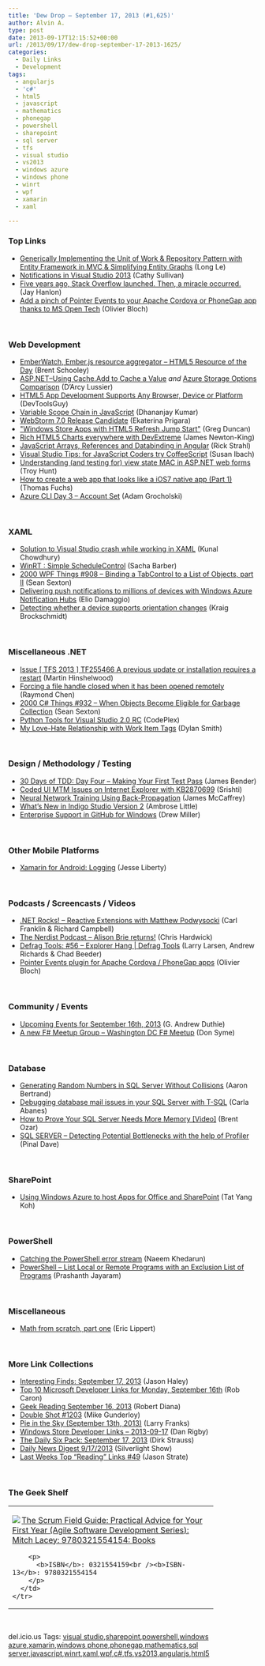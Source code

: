 ```yaml
---
title: 'Dew Drop – September 17, 2013 (#1,625)'
author: Alvin A.
type: post
date: 2013-09-17T12:15:52+00:00
url: /2013/09/17/dew-drop-september-17-2013-1625/
categories:
  - Daily Links
  - Development
tags:
  - angularjs
  - 'c#'
  - html5
  - javascript
  - mathematics
  - phonegap
  - powershell
  - sharepoint
  - sql server
  - tfs
  - visual studio
  - vs2013
  - windows azure
  - windows phone
  - winrt
  - wpf
  - xamarin
  - xaml

---
```

### <a name="top"></a>Top Links

  * <a href="http://blog.longle.net/2013/05/11/genericizing-the-unit-of-work-pattern-repository-pattern-with-entity-framework-in-mvc/" target="_blank">Generically Implementing the Unit of Work & Repository Pattern with Entity Framework in MVC & Simplifying Entity Graphs</a> (Long Le)
  * <a href="http://blogs.msdn.com/b/visualstudio/archive/2013/09/16/notifications-in-visual-studio-2013.aspx" target="_blank">Notifications in Visual Studio 2013</a> (Cathy Sullivan)
  * <a href="http://blog.stackoverflow.com/2013/09/five-years-ago-stack-overflow-launched-then-a-miracle-occurred/" target="_blank">Five years ago, Stack Overflow launched. Then, a miracle occurred.</a> (Jay Hanlon)
  * <a href="http://blogs.msdn.com/b/interoperability/archive/2013/09/16/add-a-pinch-of-pointer-events-to-your-apache-cordova-or-phonegap-app-thanks-to-ms-open-tech.aspx" target="_blank">Add a pinch of Pointer Events to your Apache Cordova or PhoneGap app thanks to MS Open Tech</a> (Olivier Bloch)

&#160;

### <a name="web"></a>Web Development

  * <a href="http://www.infragistics.com/community/blogs/brent_schooley/archive/2013/09/16/emberwatch-ember-js-resource-aggregator-html5-resource-of-the-day.aspx" target="_blank">EmberWatch, Ember.js resource aggregator &#8211; HTML5 Resource of the Day</a> (Brent Schooley)
  * <a href="http://feedproxy.google.com/~r/geekswithblogs/~3/tKCXCKni-II/154042.aspx" target="_blank">ASP.NET–Using Cache.Add to Cache a Value</a> _and_ <a href="http://feedproxy.google.com/~r/geekswithblogs/~3/g94Q3dhYkE0/154044.aspx" target="_blank">Azure Storage Options Comparison</a> (D&#8217;Arcy Lussier)
  * <a href="http://www.infragistics.com/community/blogs/marketing/archive/2013/09/16/html5-app-development-supports-any-browser-device-or-platform.aspx" target="_blank">HTML5 App Development Supports Any Browser, Device or Platform</a> (DevToolsGuy)
  * <a href="http://debugmode.net/2013/09/17/variable-scope-chain-in-javascript/" target="_blank">Variable Scope Chain in JavaScript</a> (Dhananjay Kumar)
  * <a href="http://blog.jetbrains.com/webstorm/2013/09/webstorm-7-0-release-candidate/?utm_source=rss&utm_medium=rss&utm_campaign=webstorm-7-0-release-candidate" target="_blank">WebStorm 7.0 Release Candidate</a> (Ekaterina Prigara)
  * <a href="http://channel9.msdn.com/coding4fun/blog/Windows-Store-Apps-with-HTML5-Refresh-Jump-Start" target="_blank">"Windows Store Apps with HTML5 Refresh Jump Start"</a> (Greg Duncan)
  * <a href="http://www.codeproject.com/Articles/654310/Rich-HTML5-Charts-everywhere-with-DevExtreme" target="_blank">Rich HTML5 Charts everywhere with DevExtreme</a> (James Newton-King)
  * <a href="http://feedproxy.google.com/~r/RickStrahl/~3/t5uxVd2LvVM/JavaScript-Arrays-References-and-Databinding-in-Angular" target="_blank">JavaScript Arrays, References and Databinding in Angular</a> (Rick Strahl)
  * <a href="http://blogs.msdn.com/b/cdnstudents/archive/2013/09/17/visual-studio-tips-for-javascript-coders-try-coffeescript.aspx" target="_blank">Visual Studio Tips: for JavaScript Coders try CoffeeScript</a> (Susan Ibach)
  * <a href="http://feedproxy.google.com/~r/TroyHunt/~3/1GnxItOTxGg/understanding-and-testing-for-view.html" target="_blank">Understanding (and testing for) view state MAC in ASP.NET web forms</a> (Troy Hunt)
  * <a href="http://feedproxy.google.com/~r/miraculous/~3/fVvpoZyDT-k/" target="_blank">How to create a web app that looks like a iOS7 native app (Part 1)</a> (Thomas Fuchs)
  * <a href="http://feeds.dzone.com/~r/zones/dotnet/~3/ipL9F0oODE4/azure-cli-day-3-%E2%80%93-account-set" target="_blank">Azure CLI Day 3 – Account Set</a> (Adam Grocholski)

&#160;

### <a name="silverlight"></a>XAML

  * <a href="http://feedproxy.google.com/~r/kunal2383/~3/_OvwRJQ1qJM/visualstudio-xaml-designer-crash.html" target="_blank">Solution to Visual Studio crash while working in XAML</a> (Kunal Chowdhury)
  * <a href="http://www.codeproject.com/Articles/654374/WinRT-Simple-ScheduleControl" target="_blank">WinRT : Simple ScheduleControl</a> (Sacha Barber)
  * <a href="http://wpf.2000things.com/2013/09/17/908-binding-a-tabcontrol-to-a-list-of-objects-part-ii/" target="_blank">2000 WPF Things #908 – Binding a TabControl to a List of Objects, part II</a> (Sean Sexton)
  * <a href="http://blogs.windows.com/windows/b/appbuilder/archive/2013/09/16/delivering-push-notifications-to-millions-of-devices-with-windows-azure-notification-hubs.aspx" target="_blank">Delivering push notifications to millions of devices with Windows Azure Notification Hubs</a> (Elio Damaggio)
  * <a href="http://kraigbrockschmidt.com/blog/?p=1104" target="_blank">Detecting whether a device supports orientation changes</a> (Kraig Brockschmidt)

&#160;

### <a name="dotnet"></a>Miscellaneous .NET

  * <a href="http://nakedalm.com/issue-tfs-2013-tf255466-previous-update-installation-requires-restart/" target="_blank">Issue [ TFS 2013 ] TF255466 A previous update or installation requires a restart</a> (Martin Hinshelwood)
  * <a href="http://blogs.msdn.com/b/oldnewthing/archive/2013/09/16/10449363.aspx" target="_blank">Forcing a file handle closed when it has been opened remotely</a> (Raymond Chen)
  * <a href="http://csharp.2000things.com/2013/09/17/932-when-objects-become-eligible-for-garbage-collection/" target="_blank">2000 C# Things #932 – When Objects Become Eligible for Garbage Collection</a> (Sean Sexton)
  * <a href="http://pytools.codeplex.com/releases/view/107962" target="_blank">Python Tools for Visual Studio 2.0 RC</a> (CodePlex)
  * <a href="http://feedproxy.google.com/~r/geekswithblogs/~3/_eSSV6HqQDs/154038.aspx" target="_blank">My Love-Hate Relationship with Work Item Tags</a> (Dylan Smith)

&#160;

### <a name="design"></a>Design / Methodology / Testing

  * <a href="http://feedproxy.google.com/~r/Telerik/~3/-7MzPHuP9ck/30-days-of-tdd-day-four-making-your-first-test-pass" target="_blank">30 Days of TDD: Day Four – Making Your First Test Pass</a> (James Bender)
  * <a href="http://blogs.msdn.com/b/visualstudioalm/archive/2013/09/17/coded-ui-mtm-issues-on-internet-explorer-with-kb2870699.aspx" target="_blank">Coded UI MTM Issues on Internet Explorer with KB2870699</a> (Srishti)
  * <a href="http://visualstudiomagazine.com/articles/2013/09/01/neural-network-training-using-back-propagation.aspx" target="_blank">Neural Network Training Using Back-Propagation</a> (James McCaffrey)
  * <a href="http://www.infragistics.com/community/blogs/indigo-studio/archive/2013/09/16/what-39-s-new-in-indigo-studio-version-2.aspx" target="_blank">What&#8217;s New in Indigo Studio Version 2</a> (Ambrose Little)
  * <a href="https://github.com/blog/1628-enterprise-support-in-github-for-windows" target="_blank">Enterprise Support in GitHub for Windows</a> (Drew Miller)

&#160;

### <a name="mobile"></a>Other Mobile Platforms

  * <a href="http://feedproxy.google.com/~r/JesseLiberty-SilverlightGeek/~3/vpH4Qm5uwwE/" target="_blank">Xamarin for Android: Logging</a> (Jesse Liberty)

&#160;

### <a name="podcasts"></a>Podcasts / Screencasts / Videos

  * <a href="http://www.dotnetrocks.com/default.aspx?ShowNum=907" target="_blank">.NET Rocks! &#8211; Reactive Extensions with Matthew Podwysocki</a> (Carl Franklin & Richard Campbell)
  * <a href="http://nerdist.libsyn.com/alison-brie-returns" target="_blank">The Nerdist Podcast &#8211; Alison Brie returns!</a> (Chris Hardwick)
  * <a href="http://channel9.msdn.com/Shows/Defrag-Tools/Defrag-Tools-56-Explorer-Hang" target="_blank">Defrag Tools: #56 &#8211; Explorer Hang | Defrag Tools</a> (Larry Larsen, Andrew Richards & Chad Beeder)
  * <a href="http://channel9.msdn.com/Blogs/Interoperability/Pointer-Events-plugin-for-Apache-Cordova--PhoneGap-apps" target="_blank">Pointer Events plugin for Apache Cordova / PhoneGap apps</a> (Olivier Bloch)

&#160;

### <a name="events"></a>Community / Events

  * <a href="http://feeds.devhammer.net/~r/devhammer/~3/zMsBolngzRY/upcoming-events-for-september-16th-2013" target="_blank">Upcoming Events for September 16th, 2013</a> (G. Andrew Duthie)
  * <a href="http://blogs.msdn.com/b/fsharpteam/archive/2013/09/16/a-new-f-meetup-group-washington-dc-f-meetup.aspx" target="_blank">A new F# Meetup Group &#8211; Washington DC F# Meetup</a> (Don Syme)

&#160;

### <a name="sql"></a>Database

  * <a href="http://feedproxy.google.com/~r/MSSQLTips-LatestSqlServerTips/~3/4VysLd2ozFs/tip.asp" target="_blank">Generating Random Numbers in SQL Server Without Collisions</a> (Aaron Bertrand)
  * <a href="http://www.sqlservercentral.com/blogs/coffee-and-sql/2013/09/17/debugging-database-mail-issues-in-your-sql-server-with-t-sql/" target="_blank">Debugging database mail issues in your SQL Server with T-SQL</a> (Carla Abanes)
  * <a href="http://feedproxy.google.com/~r/BrentOzar-SqlServerDba/~3/gh1RuXbKZNw/" target="_blank">How to Prove Your SQL Server Needs More Memory [Video]</a> (Brent Ozar)
  * <a href="http://blog.sqlauthority.com/2013/09/17/sql-server-detecting-potential-bottlenecks-with-the-help-of-profiler/" target="_blank">SQL SERVER – Detecting Potential Bottlenecks with the help of Profiler</a> (Pinal Dave)

&#160;

### <a name="sp"></a>SharePoint

  * <a href="http://blogs.msdn.com/b/officeapps/archive/2013/09/17/using-windows-azure-to-host-apps-for-office-and-sharepoint.aspx" target="_blank">Using Windows Azure to host Apps for Office and SharePoint</a> (Tat Yang Koh)

&#160;

### <a name="ps"></a>PowerShell

  * <a href="http://sharpfellows.com/post/Catching-the-PowerShell-error-stream.aspx" target="_blank">Catching the PowerShell error stream</a> (Naeem Khedarun)
  * <a href="http://www.sqlservercentral.com/blogs/powersql-by-prashanth-jayaram/2013/09/16/powershell-list-local-or-remote-programs-with-an-exclusion-list-of-programs/" target="_blank">PowerShell – List Local or Remote Programs with an Exclusion List of Programs</a> (Prashanth Jayaram)

&#160;

### <a name="misc"></a>Miscellaneous

  * <a href="http://ericlippert.com/2013/09/16/math-from-scratch-part-one/?utm_source=rss&utm_medium=rss&utm_campaign=math-from-scratch-part-one" target="_blank">Math from scratch, part one</a> (Eric Lippert)

&#160;

### <a name="links"></a>More Link Collections

  * <a href="http://jasonhaley.com/blog/post/2013/09/17/Interesting-Finds-September-17-2013.aspx" target="_blank">Interesting Finds: September 17, 2013</a> (Jason Haley)
  * <a href="http://blogs.msdn.com/b/robcaron/archive/2013/09/16/top-10-microsoft-developer-links-for-monday-september-16th.aspx" target="_blank">Top 10 Microsoft Developer Links for Monday, September 16th</a> (Rob Caron)
  * <a href="http://feeds.regulargeek.com/~r/RegularGeek/~3/swSosjCmQlU/" target="_blank">Geek Reading September 16, 2013</a> (Robert Diana)
  * <a href="http://afreshcup.com/home/2013/9/17/double-shot-1203.html" target="_blank">Double Shot #1203</a> (Mike Gunderloy)
  * <a href="http://blogs.msdn.com/b/silverlining/archive/2013/09/16/pie-in-the-sky-september-13th-2013.aspx" target="_blank">Pie in the Sky (September 13th, 2013)</a> (Larry Franks)
  * <a href="http://feedproxy.google.com/~r/DanRigby/~3/FCJfY9HBLuE/" target="_blank">Windows Store Developer Links &#8211; 2013-09-17</a> (Dan Rigby)
  * <a href="http://feeds.feedblitz.com/~/46608007/0/dirkstrauss~The-Daily-Six-Pack-September" target="_blank">The Daily Six Pack: September 17, 2013</a> (Dirk Strauss)
  * <a href="http://feedproxy.google.com/~r/silverlightshow/~3/axCnbO30B9s/Daily-News-Digest-9-17-2013.aspx" target="_blank">Daily News Digest 9/17/2013</a> (Silverlight Show)
  * <a href="http://www.sqlservercentral.com/blogs/stratesql/2013/09/16/last-weeks-top-reading-links-49/" target="_blank">Last Weeks Top “Reading” Links #49</a> (Jason Strate)

&#160;

### <a name="shelf"></a>The Geek Shelf

<div id="scid:7dc1bd33-94bd-46fd-a20b-0131235bcd47:8b38c5dc-898f-4644-812c-5bd51c564ce4" class="wlWriterEditableSmartContent" style="float: none; padding-bottom: 0px; padding-top: 0px; padding-left: 0px; margin: 0px; display: inline; padding-right: 0px">
  <table cellspacing="0" cellpadding="2" width="400" border="0" unselectable="on">
    <tr>
      <td valign="top" width="400">
        <p>
          <a title="The Scrum Field Guide: Practical Advice for Your First Year (Agile Software Development Series): Mitch Lacey: 9780321554154: Books" href="http://www.amazon.com/exec/obidos/ASIN/0321554159/alvinashcraft-20"><img data-recalc-dims="1" decoding="async" src="https://i0.wp.com/images.amazon.com/images/P/0321554159.01.MZZZZZZZ.jpg?w=660" border="0" align="left" style="float:left" />The Scrum Field Guide: Practical Advice for Your First Year (Agile Software Development Series): Mitch Lacey: 9780321554154: Books</a>
        </p>
        
        <p>
          <b>ISBN</b>: 0321554159<br /><b>ISBN-13</b>: 9780321554154
        </p>
      </td>
    </tr>
  </table>
</div>

&#160;

<div id="scid:0767317B-992E-4b12-91E0-4F059A8CECA8:5f42dd94-55cd-4452-bfc0-8323ee49debf" class="wlWriterEditableSmartContent" style="float: none; padding-bottom: 0px; padding-top: 0px; padding-left: 0px; margin: 0px; display: inline; padding-right: 0px">
  del.icio.us Tags: <a href="http://del.icio.us/popular/visual+studio" rel="tag">visual studio</a>,<a href="http://del.icio.us/popular/sharepoint" rel="tag">sharepoint</a>,<a href="http://del.icio.us/popular/powershell" rel="tag">powershell</a>,<a href="http://del.icio.us/popular/windows+azure" rel="tag">windows azure</a>,<a href="http://del.icio.us/popular/xamarin" rel="tag">xamarin</a>,<a href="http://del.icio.us/popular/windows+phone" rel="tag">windows phone</a>,<a href="http://del.icio.us/popular/phonegap" rel="tag">phonegap</a>,<a href="http://del.icio.us/popular/mathematics" rel="tag">mathematics</a>,<a href="http://del.icio.us/popular/sql+server" rel="tag">sql server</a>,<a href="http://del.icio.us/popular/javascript" rel="tag">javascript</a>,<a href="http://del.icio.us/popular/winrt" rel="tag">winrt</a>,<a href="http://del.icio.us/popular/xaml" rel="tag">xaml</a>,<a href="http://del.icio.us/popular/wpf" rel="tag">wpf</a>,<a href="http://del.icio.us/popular/c%23" rel="tag">c#</a>,<a href="http://del.icio.us/popular/tfs" rel="tag">tfs</a>,<a href="http://del.icio.us/popular/vs2013" rel="tag">vs2013</a>,<a href="http://del.icio.us/popular/angularjs" rel="tag">angularjs</a>,<a href="http://del.icio.us/popular/html5" rel="tag">html5</a>
</div>